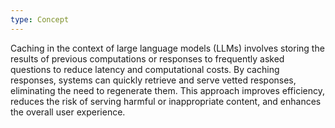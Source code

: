 ```yaml
---
type: Concept
---
```


Caching in the context of large language models (LLMs) involves storing the results of previous computations or responses to frequently asked questions to reduce latency and computational costs. By caching responses, systems can quickly retrieve and serve vetted responses, eliminating the need to regenerate them. This approach improves efficiency, reduces the risk of serving harmful or inappropriate content, and enhances the overall user experience.